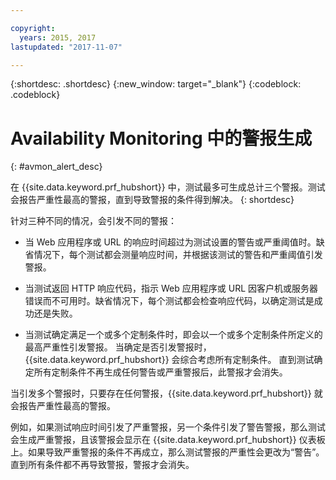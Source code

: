 ```yaml
---

copyright:
  years: 2015, 2017
lastupdated: "2017-11-07"

---
```


{:shortdesc: .shortdesc}
{:new_window: target="_blank"}
{:codeblock: .codeblock}


# Availability Monitoring 中的警报生成
{: #avmon_alert_desc}

在 {{site.data.keyword.prf_hubshort}} 中，测试最多可生成总计三个警报。测试会报告严重性最高的警报，直到导致警报的条件得到解决。
{: shortdesc}

针对三种不同的情况，会引发不同的警报：

-   当 Web 应用程序或 URL 的响应时间超过为测试设置的警告或严重阈值时。缺省情况下，每个测试都会测量响应时间，并根据该测试的警告和严重阈值引发警报。

-   当测试返回 HTTP 响应代码，指示 Web 应用程序或 URL 因客户机或服务器错误而不可用时。缺省情况下，每个测试都会检查响应代码，以确定测试是成功还是失败。

-   当测试确定满足一个或多个定制条件时，即会以一个或多个定制条件所定义的最高严重性引发警报。
当确定是否引发警报时，{{site.data.keyword.prf_hubshort}} 会综合考虑所有定制条件。
直到测试确定所有定制条件不再生成任何警告或严重警报后，此警报才会消失。


当引发多个警报时，只要存在任何警报，{{site.data.keyword.prf_hubshort}} 就会报告严重性最高的警报。

例如，如果测试响应时间引发了严重警报，另一个条件引发了警告警报，那么测试会生成严重警报，且该警报会显示在 {{site.data.keyword.prf_hubshort}} 仪表板上。如果导致严重警报的条件不再成立，那么测试警报的严重性会更改为“警告”。直到所有条件都不再导致警报，警报才会消失。

